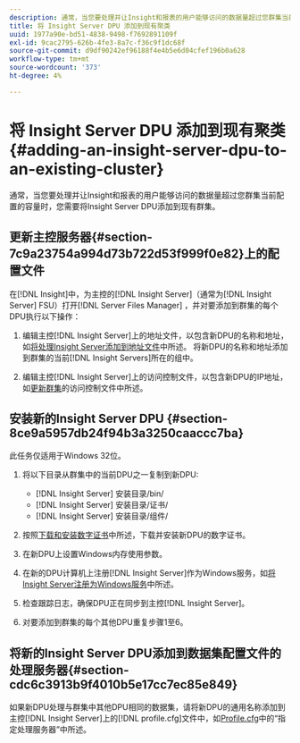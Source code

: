 ```yaml
---
description: 通常，当您要处理并让Insight和报表的用户能够访问的数据量超过您群集当前配置的容量时，您需要将Insight Server DPU添加到现有群集。
title: 将 Insight Server DPU 添加到现有聚类
uuid: 1977a90e-bd51-4838-9498-f7692891109f
exl-id: 9cac2795-626b-4fe3-8a7c-f36c9f1dc68f
source-git-commit: d9df90242ef96188f4e4b5e6d04cfef196b0a628
workflow-type: tm+mt
source-wordcount: '373'
ht-degree: 4%

---
```


# 将 Insight Server DPU 添加到现有聚类{#adding-an-insight-server-dpu-to-an-existing-cluster}

通常，当您要处理并让Insight和报表的用户能够访问的数据量超过您群集当前配置的容量时，您需要将Insight Server DPU添加到现有群集。

## 更新主控服务器{#section-7c9a23754a994d73b722d53f999f0e82}上的配置文件

在[!DNL Insight]中，为主控的[!DNL Insight Server]（通常为[!DNL Insight Server] FSU）打开[!DNL Server Files Manager] ，并对要添加到群集的每个DPU执行以下操作：

1. 编辑主控[!DNL Insight Server]上的地址文件，以包含新DPU的名称和地址，如[将处理Insight Server添加到地址文件](../../../../../home/c-inst-svr/c-install-ins-svr/c-ins-svr-clstrs/c-inst-ins-svr-clstr/c-inst-proc-clstr/c-config-mstr-ins-svr-clstr.md#section-2fe5298180164e8dbaa59ea6b6ff682d)中所述。 将新DPU的名称和地址添加到群集的当前[!DNL Insight Servers]所在的组中。

1. 编辑主控[!DNL Insight Server]上的访问控制文件，以包含新DPU的IP地址，如[更新群集](../../../../../home/c-inst-svr/c-install-ins-svr/c-ins-svr-clstrs/c-inst-ins-svr-clstr/c-inst-proc-clstr/c-config-mstr-ins-svr-clstr.md#section-fce1367d92a445168c35e9ca506e7d6b)的访问控制文件中所述。

## 安装新的Insight Server DPU {#section-8ce9a5957db24f94b3a3250caaccc7ba}

此任务仅适用于Windows 32位。

1. 将以下目录从群集中的当前DPU之一复制到新DPU:

   * [!DNL Insight Server] 安装目录/bin/
   * [!DNL Insight Server] 安装目录/证书/
   * [!DNL Insight Server] 安装目录/组件/

1. 按照[下载和安装数字证书](../../../../../home/c-inst-svr/c-install-ins-svr/t-install-proc-inst-svr-dpu/c-dnld-dgtl-cert/c-dnld-dgtl-cert.md#concept-4f79c240492f4e52b6375b4b3bbefa17)中所述，下载并安装新DPU的数字证书。
1. 在新DPU上设置Windows内存使用参数。
1. 在新的DPU计算机上注册[!DNL Insight Server]作为Windows服务，如[将Insight Server注册为Windows服务](../../../../../home/c-inst-svr/c-install-ins-svr/t-install-proc-inst-svr-dpu/c-reg-wdws-svc.md#concept-f2c7aa891d544a2595aa01d0d796a540)中所述。

1. 检查跟踪日志，确保DPU正在同步到主控[!DNL Insight Server]。
1. 对要添加到群集的每个其他DPU重复步骤1至6。

## 将新的Insight Server DPU添加到数据集配置文件的处理服务器{#section-cdc6c3913b9f4010b5e17cc7ec85e849}

如果新DPU处理与群集中其他DPU相同的数据集，请将新DPU的通用名称添加到主控[!DNL Insight Server]上的[!DNL profile.cfg]文件中，如[Profile.cfg](../../../../../home/c-inst-svr/c-install-ins-svr/c-ins-svr-clstrs/c-inst-ins-svr-clstr/c-inst-proc-clstr/c-config-prof-run-clstr.md#section-99664e072c21462f91fbafb6d893fcf9)中的“指定处理服务器”中所述。
